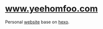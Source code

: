 # www.yeehomfoo.com
Personal [website](https://www.yeehomfoo.com) base on [hexo](https://hexo.io/).
